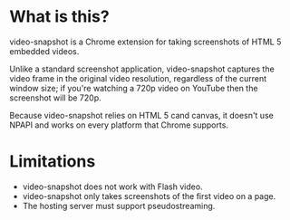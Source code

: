 # What is this?

video-snapshot is a Chrome extension for taking screenshots of
HTML 5 embedded videos.

Unlike a standard screenshot application, video-snapshot captures the
video frame in the original video resolution, regardless of the
current window size; if you're watching a 720p video on YouTube then
the screenshot will be 720p.

Because video-snapshot relies on HTML 5 cand canvas, it doesn't use
NPAPI and works on every platform that Chrome supports.

# Limitations

- video-snapshot does not work with Flash video.
- video-snapshot only takes screenshots of the first video on a page.
- The hosting server must support pseudostreaming.
